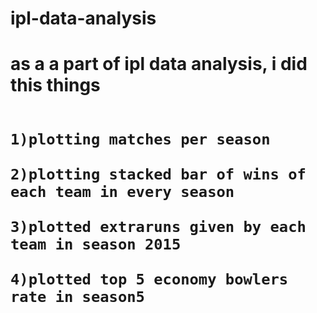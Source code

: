 # ipl-data-analysis
<h1>as a a part of ipl data analysis, i did this things



                                                   1)plotting matches per season
                                                   2)plotting stacked bar of wins of each team in every season
                                                   3)plotted extraruns given by each team in season 2015
                                                   4)plotted top 5 economy bowlers rate in season5
